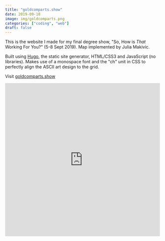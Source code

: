 ```yaml
---
title: "goldcomparts.show"
date: 2019-09-18
image: img/goldcomparts.png
categories: ["coding", "web"]
draft: false
---
```


This is the website I made for my final degree show, "So, How is _That_ Working For You?" (5-8 Sept 2019).
Map implemented by Julia Makivic.

Built using [Hugo](https://gohugo.io), the static site generator, HTML/CSS3 and JavaScript (no libraries). Makes use of a monospace font and the "ch" unit in CSS to perfectly align the ASCII art design to the grid.

Visit [goldcomparts.show](https://hmorl.github.io/goldcomparts.show)

<iframe src="https://hmorl.github.io/goldcomparts.show" width="100%" height="500px" frameborder="0"></iframe>